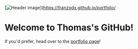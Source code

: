 
[![Header image](https://github.com/franzpdx/portfolio/raw/master/images/lead-bg.jpg)](https://franzpdx.github.io/portfolio/

# Welcome to Thomas's GitHub!

If you'd prefer, head over to the [portfolio page](https://franzpdx.github.io/portfolio/)!


<!--
**franzpdx/franzpdx** is a ✨ _special_ ✨ repository because its `README.md` (this file) appears on your GitHub profile.

Here are some ideas to get you started:

- 🔭 I’m currently working on ...
- 🌱 I’m currently learning ...
- 👯 I’m looking to collaborate on ...
- 🤔 I’m looking for help with ...
- 💬 Ask me about ...
- 📫 How to reach me: ...
- 😄 Pronouns: ...
- ⚡ Fun fact: ...
-->
